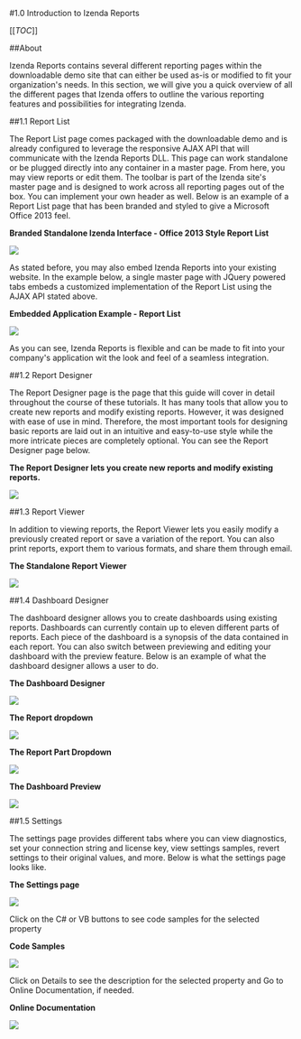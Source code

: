 #1.0 Introduction to Izenda Reports

[[_TOC_]]

##About

Izenda Reports contains several different reporting pages within the downloadable demo site that can either be used as-is or modified to fit your organization's needs. In this section, we will give you a quick overview of all the different pages that Izenda offers to outline the various reporting features and possibilities for integrating Izenda.

##1.1 Report List

The Report List page comes packaged with the downloadable demo and is already configured to leverage the responsive AJAX API that will communicate with the Izenda Reports DLL. This page can work standalone or be plugged directly into any container in a master page. From here, you may view reports or edit them. The toolbar is part of the Izenda site's master page and is designed to work across all reporting pages out of the box. You can implement your own header as well. Below is an example of a Report List page that has been branded and styled to give a Microsoft Office 2013 feel.

**Branded Standalone Izenda Interface - Office 2013 Style Report List**

![](/Guides/ReportDesign/1.0-Introduction/standalone_report_list.png)

As stated before, you may also embed Izenda Reports into your existing website. In the example below, a single master page with JQuery powered tabs embeds a customized implementation of the Report List using the AJAX API stated above. 

**Embedded Application Example - Report List**

![](/Guides/ReportDesign/1.0-Introduction/integrated_report_list.png)

As you can see, Izenda Reports is flexible and can be made to fit into your company's application wit the look and feel of a seamless integration.

##1.2 Report Designer

The Report Designer page is the page that this guide will cover in detail throughout the course of these tutorials. It has many tools that allow you to create new reports and modify existing reports. However, it was designed with ease of use in mind. Therefore, the most important tools for designing basic reports are laid out in an intuitive and easy-to-use style while the more intricate pieces are completely optional. You can see the Report Designer page below.

**The Report Designer lets you create new reports and modify existing reports.**

![](/Guides/ReportDesign/1.0-Introduction/report_designer.png)

##1.3 Report Viewer

In addition to viewing reports, the Report Viewer lets you easily modify a previously created report or save a variation of the report. You can also print reports, export them to various formats, and share them through email.

**The Standalone Report Viewer**

![](/Guides/ReportDesign/1.0-Introduction/report_viewer.png)

##1.4 Dashboard Designer

The dashboard designer allows you to create dashboards using existing reports. Dashboards can currently contain up to eleven different parts of reports. Each piece of the dashboard is a synopsis of the data contained in each report. You can also switch between previewing and editing your dashboard with the preview feature. Below is an example of what the dashboard designer allows a user to do.

**The Dashboard Designer**

![](/Guides/ReportDesign/1.0-Introduction/dashboard_designer_full.png)

**The Report dropdown**

![](/Guides/ReportDesign/1.0-Introduction/dashboard_report_dropdown.png)

**The Report Part Dropdown**

![](/Guides/ReportDesign/1.0-Introduction/dashboard_report_part_dropdown.png)

**The Dashboard Preview**

![](/Guides/ReportDesign/1.0-Introduction/dashboard_preview.png)

##1.5 Settings

The settings page provides different tabs where you can view diagnostics, set your connection string and license key, view settings samples, revert settings to their original values, and more. Below is what the settings page looks like.

**The Settings page**

![](/Guides/ReportDesign/1.0-Introduction/settings_page.png)

Click on the C# or VB buttons to see code samples for the selected property

**Code Samples**

![](/Guides/ReportDesign/1.0-Introduction/sample_code.png)

Click on Details to see the description for the selected property and Go to Online Documentation, if needed.

**Online Documentation**

![](/Guides/ReportDesign/1.0-Introduction/go_to_online_documentation.png)
